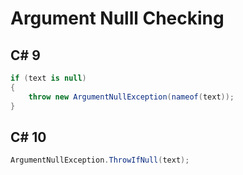 # Argument Nulll Checking

## C# 9

```csharp
if (text is null)
{
    throw new ArgumentNullException(nameof(text));
}
```

## C# 10

```csharp
ArgumentNullException.ThrowIfNull(text);
```